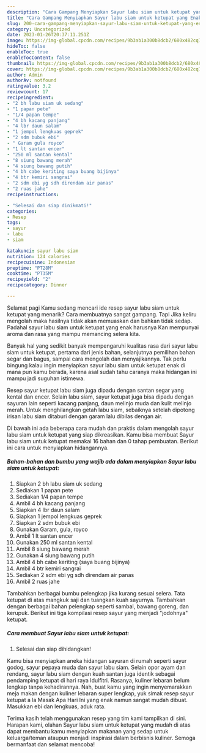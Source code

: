 ```yaml
---
description: "Cara Gampang Menyiapkan Sayur labu siam untuk ketupat yang Enak Banget, Buat Buka Puasa}"
title: "Cara Gampang Menyiapkan Sayur labu siam untuk ketupat yang Enak Banget, Buat Buka Puasa}"
slug: 200-cara-gampang-menyiapkan-sayur-labu-siam-untuk-ketupat-yang-enak-banget-buat-buka-puasa
category: Uncategorized
date: 2023-01-26T20:37:11.251Z
image: https://img-global.cpcdn.com/recipes/9b3ab1a300b8dcb2/680x482cq70/sayur-labu-siam-untuk-ketupat-foto-resep-utama.jpg
hideToc: false
enableToc: true
enableTocContent: false
thumbnail: https://img-global.cpcdn.com/recipes/9b3ab1a300b8dcb2/680x482cq70/sayur-labu-siam-untuk-ketupat-foto-resep-utama.jpg
cover: https://img-global.cpcdn.com/recipes/9b3ab1a300b8dcb2/680x482cq70/sayur-labu-siam-untuk-ketupat-foto-resep-utama.jpg
author: Admin
authorAv: notfound
ratingvalue: 3.2
reviewcount: 17
recipeingredient:
- "2 bh labu siam uk sedang"
- "1 papan pete"
- "1/4 papan tempe"
- "4 bh kacang panjang"
- "4 lbr daun salam"
- "1 jempol lengkuas geprek"
- "2 sdm bubuk ebi"
- " Garam gula royco"
- "1 lt santan encer"
- "250 ml santan kental"
- "8 siung bawang merah"
- "4 siung bawang putih"
- "4 bh cabe keriting saya buang bijinya"
- "4 btr kemiri sangrai"
- "2 sdm ebi yg sdh direndam air panas"
- "2 ruas jahe"
recipeinstructions:

- "Selesai dan siap dinikmati!"
categories:
- Resep
tags:
- sayur
- labu
- siam

katakunci: sayur labu siam 
nutrition: 124 calories
recipecuisine: Indonesian
preptime: "PT28M"
cooktime: "PT35M"
recipeyield: "2"
recipecategory: Dinner

---
```



Selamat pagi Kamu sedang mencari ide resep sayur labu siam untuk ketupat yang menarik? Cara membuatnya sangat gampang. Tapi Jika keliru mengolah maka hasilnya tidak akan memuaskan dan bahkan tidak sedap. Padahal sayur labu siam untuk ketupat yang enak harusnya Kan mempunyai aroma dan rasa yang mampu memancing selera kita.


Banyak hal yang sedikit banyak mempengaruhi kualitas rasa dari sayur labu siam untuk ketupat, pertama dari jenis bahan, selanjutnya pemilihan bahan segar dan bagus, sampai cara mengolah dan menyajikannya. Tak perlu bingung kalau ingin menyiapkan sayur labu siam untuk ketupat enak di mana pun kamu berada, karena asal sudah tahu caranya maka hidangan ini mampu jadi suguhan istimewa.

Resep sayur ketupat labu siam juga dipadu dengan santan segar yang kental dan encer. Selain labu siam, sayur ketupat juga bisa dipadu dengan sayuran lain seperti kacang panjang, daun melinjo muda dan kulit melinjo merah. Untuk menghilangkan getah labu siam, sebaiknya setelah dipotong irisan labu siam ditaburi dengan garam lalu dibilas dengan air.


Di bawah ini ada beberapa cara mudah dan praktis dalam mengolah sayur labu siam untuk ketupat yang siap dikreasikan. Kamu bisa membuat Sayur labu siam untuk ketupat memakai 16 bahan dan 0 tahap pembuatan. Berikut ini cara untuk menyiapkan hidangannya.

<!--inarticleads1-->

##### Bahan-bahan dan bumbu yang wajib ada dalam menyiapkan Sayur labu siam untuk ketupat:

1. Siapkan 2 bh labu siam uk sedang
1. Sediakan 1 papan pete
1. Sediakan 1/4 papan tempe
1. Ambil 4 bh kacang panjang
1. Siapkan 4 lbr daun salam
1. Siapkan 1 jempol lengkuas geprek
1. Siapkan 2 sdm bubuk ebi
1. Gunakan  Garam, gula, royco
1. Ambil 1 lt santan encer
1. Gunakan 250 ml santan kental
1. Ambil 8 siung bawang merah
1. Gunakan 4 siung bawang putih
1. Ambil 4 bh cabe keriting (saya buang bijinya)
1. Ambil 4 btr kemiri sangrai
1. Sediakan 2 sdm ebi yg sdh direndam air panas
1. Ambil 2 ruas jahe


Tambahkan berbagai bumbu pelengkap jika kurang sesuai selera. Tata ketupat di atas mangkuk saji dan tuangkan kuah sayurnya. Tambahkan dengan berbagai bahan pelengkap seperti sambal, bawang goreng, dan kerupuk. Berikut ini tiga kompilasi resep sayur yang menjadi &#34;jodohnya&#34; ketupat. 

<!--inarticleads2-->

##### Cara membuat Sayur labu siam untuk ketupat:


1. Selesai dan siap dihidangkan!

Kamu bisa menyiapkan aneka hidangan sayuran di rumah seperti sayur godog, sayur pepaya muda dan sayur labu siam. Selain opor ayam dan rendang, sayur labu siam dengan kuah santan juga identik sebagai pendamping ketupat di hari raya Idulfitri. Rasanya, kuliner lebaran belum lengkap tanpa kehadirannya. Nah, buat kamu yang ingin menyemarakkan meja makan dengan kuliner lebaran super lengkap, yuk simak resep sayur ketupat a la Masak Apa Hari Ini yang enak namun sangat mudah dibuat. Masukkan ebi dan lengkuas, aduk rata. 

Terima kasih telah menggunakan resep yang tim kami tampilkan di sini. Harapan kami, olahan Sayur labu siam untuk ketupat yang mudah di atas dapat membantu kamu menyiapkan makanan yang sedap untuk keluarga/teman ataupun menjadi inspirasi dalam berbisnis kuliner. Semoga bermanfaat dan selamat mencoba!
